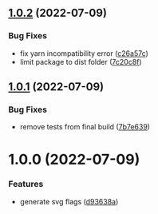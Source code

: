 ## [1.0.2](https://github.com/tubbo/flag-designer/compare/v1.0.1...v1.0.2) (2022-07-09)

### Bug Fixes

- fix yarn incompatibility error ([c26a57c](https://github.com/tubbo/flag-designer/commit/c26a57c90660a9680be1d7afdd5f36bd366f1cdf))
- limit package to dist folder ([7c20c8f](https://github.com/tubbo/flag-designer/commit/7c20c8f01028b61be76bc9949da915d6eb73cb6d))

## [1.0.1](https://github.com/tubbo/flag-designer/compare/v1.0.0...v1.0.1) (2022-07-09)

### Bug Fixes

- remove tests from final build ([7b7e639](https://github.com/tubbo/flag-designer/commit/7b7e639fe36fd6e8547ec512306964de11516136))

# 1.0.0 (2022-07-09)

### Features

- generate svg flags ([d93638a](https://github.com/tubbo/flag-designer/commit/d93638a68cf608c65e0549ec1e2ffda0d49f8c42))
